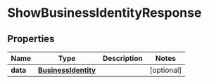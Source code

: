 

# ShowBusinessIdentityResponse


## Properties

Name | Type | Description | Notes
------------ | ------------- | ------------- | -------------
**data** | [**BusinessIdentity**](BusinessIdentity.md) |  |  [optional]



